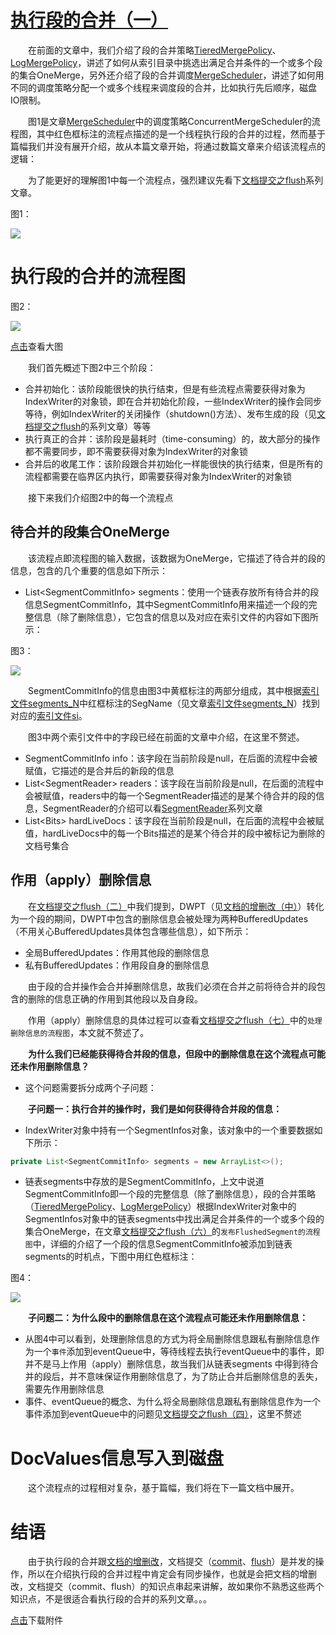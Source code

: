 # [执行段的合并（一）](https://www.amazingkoala.com.cn/Lucene/Index/)

&emsp;&emsp;在前面的文章中，我们介绍了段的合并策略[TieredMergePolicy](https://www.amazingkoala.com.cn/Lucene/Index/2019/0516/59.html)、[LogMergePolicy](https://www.amazingkoala.com.cn/Lucene/Index/2019/0513/58.html)，讲述了如何从索引目录中挑选出满足合并条件的一个或多个段的集合OneMerge，另外还介绍了段的合并调度[MergeScheduler](https://www.amazingkoala.com.cn/Lucene/Index/2019/0519/60.html)，讲述了如何用不同的调度策略分配一个或多个线程来调度段的合并，比如执行先后顺序，磁盘IO限制。

&emsp;&emsp;图1是文章[MergeScheduler](https://www.amazingkoala.com.cn/Lucene/Index/2019/0519/60.html)中的调度策略ConcurrentMergeScheduler的流程图，其中红色框标注的流程点描述的是一个线程执行段的合并的过程，然而基于篇幅我们并没有展开介绍，故从本篇文章开始，将通过数篇文章来介绍该流程点的逻辑：

&emsp;&emsp;为了能更好的理解图1中每一个流程点，强烈建议先看下[文档提交之flush](https://www.amazingkoala.com.cn/Lucene/Index/2019/0716/74.html)系列文章。

图1：

<img src="http://www.amazingkoala.com.cn/uploads/lucene/index/执行段的合并/执行段的合并（一）/1.png">

# 执行段的合并的流程图

图2：

<img src="http://www.amazingkoala.com.cn/uploads/lucene/index/执行段的合并/执行段的合并（一）/2.png">

[点击](http://www.amazingkoala.com.cn/uploads/lucene/index/执行段的合并/执行段的合并（一）/thirdpart.html)查看大图

&emsp;&emsp;我们首先概述下图2中三个阶段：

- 合并初始化：该阶段能很快的执行结束，但是有些流程点需要获得对象为IndexWriter的对象锁，即在合并初始化阶段，一些IndexWriter的操作会同步等待，例如IndexWriter的关闭操作（shutdown()方法）、发布生成的段（见[文档提交之flush](https://www.amazingkoala.com.cn/Lucene/Index/2019/0716/74.html)的系列文章）等等
- 执行真正的合并：该阶段是最耗时（time-consuming）的，故大部分的操作都不需要同步，即不需要获得对象为IndexWriter的对象锁
- 合并后的收尾工作：该阶段跟合并初始化一样能很快的执行结束，但是所有的流程都需要在临界区内执行，即需要获得对象为IndexWriter的对象锁

&emsp;&emsp;接下来我们介绍图2中的每一个流程点

## 待合并的段集合OneMerge

&emsp;&emsp;该流程点即流程图的输入数据，该数据为OneMerge，它描述了待合并的段的信息，包含的几个重要的信息如下所示：

- List\<SegmentCommitInfo\> segments：使用一个链表存放所有待合并的段信息SegmentCommitInfo，其中SegmentCommitInfo用来描述一个段的完整信息（除了删除信息），它包含的信息以及对应在索引文件的内容如下图所示：

图3：

<img src="http://www.amazingkoala.com.cn/uploads/lucene/index/执行段的合并/执行段的合并（一）/3.png">

&emsp;&emsp;SegmentCommitInfo的信息由图3中黄框标注的两部分组成，其中根据[索引文件segments_N](https://www.amazingkoala.com.cn/Lucene/suoyinwenjian/2019/0610/65.html)中红框标注的SegName（见文章[索引文件segments_N](https://www.amazingkoala.com.cn/Lucene/suoyinwenjian/2019/0610/65.html)）找到对应的[索引文件si](https://www.amazingkoala.com.cn/Lucene/suoyinwenjian/2019/0605/63.html)。

&emsp;&emsp;图3中两个索引文件中的字段已经在前面的文章中介绍，在这里不赘述。

- SegmentCommitInfo info：该字段在当前阶段是null，在后面的流程中会被赋值，它描述的是合并后的新段的信息
- List\<SegmentReader\> readers：该字段在当前阶段是null，在后面的流程中会被赋值，readers中的每一个SegmentReader描述的是某个待合并的段的信息，SegmentReader的介绍可以看[SegmentReader](https://www.amazingkoala.com.cn/Lucene/Index/)系列文章
- List\<Bits\> hardLiveDocs：该字段在当前阶段是null，在后面的流程中会被赋值，hardLiveDocs中的每一个Bits描述的是某个待合并的段中被标记为删除的文档号集合

## 作用（apply）删除信息

&emsp;&emsp;在[文档提交之flush（二）](https://www.amazingkoala.com.cn/Lucene/Index/2019/0718/75.html)中我们提到，DWPT（见[文档的增删改（中）](https://www.amazingkoala.com.cn/Lucene/Index/2019/0628/69.html)）转化为一个段的期间，DWPT中包含的删除信息会被处理为两种BufferedUpdates（不用关心BufferedUpdates具体包含哪些信息），如下所示：

- 全局BufferedUpdates：作用其他段的删除信息
- 私有BufferedUpdates：作用段自身的删除信息

&emsp;&emsp;由于段的合并操作会合并掉删除信息，故我们必须在合并之前将待合并的段包含的删除的信息正确的作用到其他段以及自身段。

&emsp;&emsp;作用（apply）删除信息的具体过程可以查看[文档提交之flush（七）](https://www.amazingkoala.com.cn/Lucene/Index/2019/0807/80.html)中的`处理删除信息的流程图`，本文就不赘述了。

&emsp;&emsp;**为什么我们已经能获得待合并段的信息，但段中的删除信息在这个流程点可能还未作用删除信息？**

- 这个问题需要拆分成两个子问题：

&emsp;&emsp;**子问题一：执行合并的操作时，我们是如何获得待合并段的信息：**

- IndexWriter对象中持有一个SegmentInfos对象，该对象中的一个重要数据如下所示：

```java
private List<SegmentCommitInfo> segments = new ArrayList<>();
```

- 链表segments中存放的是SegmentCommitInfo，上文中说道SegmentCommitInfo即一个段的完整信息（除了删除信息），段的合并策略（[TieredMergePolicy](https://www.amazingkoala.com.cn/Lucene/Index/2019/0516/59.html)、[LogMergePolicy](https://www.amazingkoala.com.cn/Lucene/Index/2019/0513/58.html)）根据IndexWriter对象中的SegmentInfos对象中的链表segments中找出满足合并条件的一个或多个段的集合OneMerge，在文章[文档提交之flush（六）](https://www.amazingkoala.com.cn/Lucene/Index/2019/0805/79.html)的`发布FlushedSegment的流程图`中，详细的介绍了一个段的信息SegmentCommitInfo被添加到链表segments的时机点，下图中用红色框标注：

图4：

<img src="http://www.amazingkoala.com.cn/uploads/lucene/index/执行段的合并/执行段的合并（一）/4.png">

&emsp;&emsp;**子问题二：为什么段中的删除信息在这个流程点可能还未作用删除信息：**

- 从图4中可以看到，处理删除信息的方式为将全局删除信息跟私有删除信息作为一个`事件`添加到eventQueue中，等待线程去执行eventQueue中的事件，即并不是马上作用（apply）删除信息，故当我们从链表segments 中得到待合并的段后，并不意味保证作用删除信息了，为了防止合并后删除信息的丢失，需要先作用删除信息
- 事件、eventQueue的概念、为什么将全局删除信息跟私有删除信息作为一个事件添加到eventQueue中的问题见[文档提交之flush（四）](https://www.amazingkoala.com.cn/Lucene/Index/2019/0730/77.html)，这里不赘述

# DocValues信息写入到磁盘

&emsp;&emsp;这个流程点的过程相对复杂，基于篇幅，我们将在下一篇文档中展开。

# 结语

&emsp;&emsp;由于执行段的合并跟[文档的增删改](https://www.amazingkoala.com.cn/Lucene/Index/2019/0626/68.html)，文档提交（[commit](https://www.amazingkoala.com.cn/Lucene/Index/2019/0906/91.html)、[flush](https://www.amazingkoala.com.cn/Lucene/Index/2019/0716/74.html)）是并发的操作，所以在介绍执行段的合并过程中肯定会有同步操作，也就是会把文档的增删改，文档提交（commit、flush）的知识点串起来讲解，故如果你不熟悉这些两个知识点，不是很适合看执行段的合并的系列文章。。。

[点击](http://www.amazingkoala.com.cn/attachment/Lucene/Index/执行段的合并/执行段的合并（一）/执行段的合并（一）.zip)下载附件


